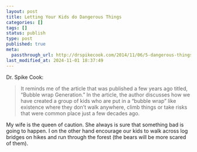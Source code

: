 ```yaml
---
layout: post
title: Letting Your Kids do Dangerous Things
categories: []
tags: []
status: publish
type: post
published: true
meta:
  passthrough_url: http://drspikecook.com/2014/11/06/5-dangerous-things-you-should-let-your-children-do-309365/
last_modified_at: 2024-11-01 18:37:49
---
```


Dr. Spike Cook:


>It reminds me of the article that was published a few years ago titled, “Bubble wrap Generation.” In the article, the author discusses how we have created a group of kids who are put in a “bubble wrap” like existence where they don’t walk anywhere, climb things or take risks that were common place just a few decades ago.



My wife is the queen of caution. She always is sure that something bad is going to happen. I on the other hand encourage our kids to walk across log bridges on hikes and run through the forest (the bears will be more scared of them).
